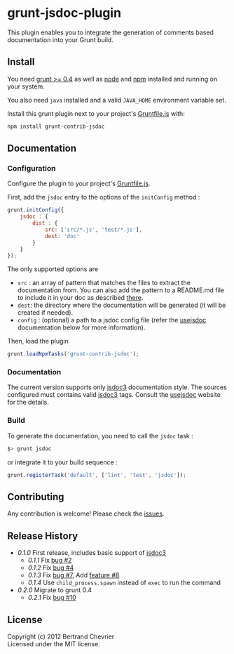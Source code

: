 # grunt-jsdoc-plugin

This plugin enables you to integrate the generation of comments based documentation into your Grunt build.


## Install

You need [grunt >= 0.4][grunt] as well as [node] and [npm] installed and running on your system.

You also need `java` installed and a valid `JAVA_HOME` environment variable set.

Install this grunt plugin next to your project's [Gruntfile.js][getting_started] with: 

```bash
npm install grunt-contrib-jsdoc
```

## Documentation

### Configuration

Configure the plugin to your project's [Gruntfile.js][getting_started].

First, add the `jsdoc` entry to the options of the `initConfig` method :

```javascript
grunt.initConfig({
    jsdoc : {
        dist : {
            src: ['src/*.js', 'test/*.js'], 
            dest: 'doc'
        }
    }
});
```

The only supported options are 

 * `src` : an array of pattern that matches the files to extract the documentation from. You can also add the pattern to a README.md file to include it in your doc as described [there](http://usejsdoc.org/about-including-readme.html).
 * `dest`: the directory where the documentation will be generated (it will be created if needed).
 * `config` : (optional) a path to a jsdoc config file (refer the [usejsdoc] documentation below for more information).

Then, load the plugin 

```javascript
grunt.loadNpmTasks('grunt-contrib-jsdoc');
```

### Documentation

The current version supports only [jsdoc3] documentation style. The sources configured 
must contains valid [jsdoc3] tags. Consult the [usejsdoc] website for the details.

### Build

To generate the documentation, you need to call the `jsdoc` task :

```bash
$> grunt jsdoc
```

or integrate it to your build sequence : 

```javascript
grunt.registerTask('default', ['lint', 'test', 'jsdoc']);
```

## Contributing

Any contribution is welcome! Please check the [issues](https://github.com/krampstudio/grunt-jsdoc-plugin/issues).

## Release History


 * _0.1.0_ First release, includes basic support of [jsdoc3]
   * _0.1.1_ Fix [bug #2](https://github.com/krampstudio/grunt-jsdoc-plugin/issues/2)
   * _0.1.2_ Fix [bug #4](https://github.com/krampstudio/grunt-jsdoc-plugin/issues/4) 
   * _0.1.3_ Fix [bug #7](https://github.com/krampstudio/grunt-jsdoc-plugin/pull/7), Add [feature #8](https://github.com/krampstudio/grunt-jsdoc-plugin/pull/8)
   * _0.1.4_ Use `child_process.spawn` instead of `exec` to run the command
 * _0.2.0_ Migrate to grunt 0.4
   * _0.2.1_ Fix [bug #10](https://github.com/krampstudio/grunt-jsdoc-plugin/issues/10)

[jsdoc3]: https://github.com/jsdoc3/jsdoc

## License
Copyright (c) 2012 Bertrand Chevrier  
Licensed under the MIT license.


[grunt]: https://gruntjs.com
[node]: http://nodejs.org
[npm]: http://npmjs.org
[getting_started]: https://github.com/gruntjs/grunt/wiki/Getting-started
[usejsdoc]: http://usejsdoc.org
